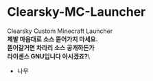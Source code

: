 # Clearsky-MC-Launcher
Clearsky Custom Minecraft Launcher\
**제발 마음대로 소스 뜯어가지 마세요.**\
**뜯어갈거면 차라리 소스 공개하든가**\
**라이센스 GNU입니다 아시겠죠?**\
- 나무
